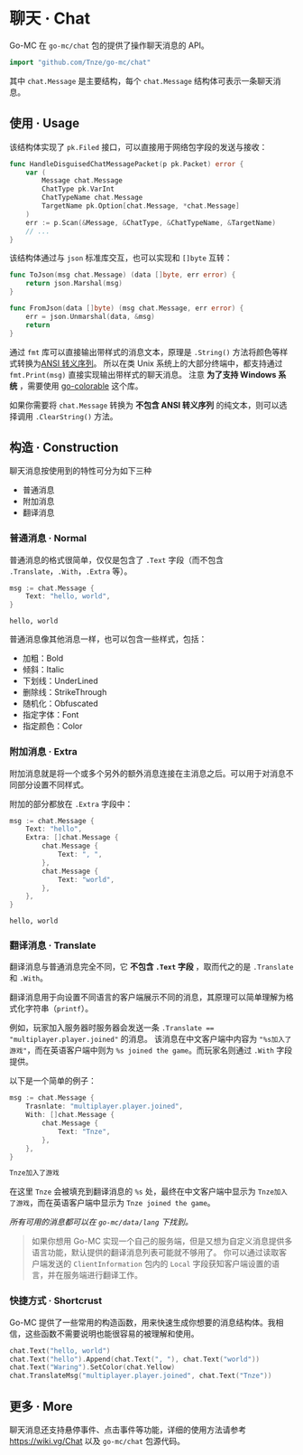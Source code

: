 # 聊天 · Chat

Go-MC 在 `go-mc/chat` 包的提供了操作聊天消息的 API。

```go
import "github.com/Tnze/go-mc/chat"
```

其中 `chat.Message` 是主要结构，每个 `chat.Message` 结构体可表示一条聊天消息。

## 使用 · Usage

该结构体实现了 `pk.Filed` 接口，可以直接用于网络包字段的发送与接收：

```go
func HandleDisguisedChatMessagePacket(p pk.Packet) error {
    var (
        Message chat.Message
        ChatType pk.VarInt
        ChatTypeName chat.Message
        TargetName pk.Option[chat.Message, *chat.Message]
    )
    err := p.Scan(&Message, &ChatType, &ChatTypeName, &TargetName)
    // ...
}
```

该结构体通过与 `json` 标准库交互，也可以实现和 `[]byte` 互转：

```go
func ToJson(msg chat.Message) (data []byte, err error) {
    return json.Marshal(msg)
}

func FromJson(data []byte) (msg chat.Message, err error) {
    err = json.Unmarshal(data, &msg)
    return
}
```

通过 `fmt` 库可以直接输出带样式的消息文本，原理是 `.String()` 方法将颜色等样式转换为[ANSI 转义序列](https://en.wikipedia.org/wiki/ANSI_escape_code)。
所以在类 Unix 系统上的大部分终端中，都支持通过 `fmt.Print(msg)` 直接实现输出带样式的聊天消息。
注意 **为了支持 Windows 系统** ，需要使用 [go-colorable](https://github.com/mattn/go-colorable) 这个库。

如果你需要将 `chat.Message` 转换为 **不包含 ANSI 转义序列** 的纯文本，则可以选择调用 `.ClearString()` 方法。

## 构造 · Construction

聊天消息按使用到的特性可分为如下三种

- 普通消息
- 附加消息
- 翻译消息

### 普通消息 · Normal

普通消息的格式很简单，仅仅是包含了 `.Text` 字段（而不包含 `.Translate`，`.With`，`.Extra` 等）。

```go
msg := chat.Message {
    Text: "hello, world",
}
```

```
hello, world
```

普通消息像其他消息一样，也可以包含一些样式，包括：

- 加粗：Bold
- 倾斜：Italic
- 下划线：UnderLined
- 删除线：StrikeThrough
- 随机化：Obfuscated
- 指定字体：Font
- 指定颜色：Color

### 附加消息 · Extra

附加消息就是将一个或多个另外的额外消息连接在主消息之后。可以用于对消息不同部分设置不同样式。

附加的部分都放在 `.Extra` 字段中：

```go
msg := chat.Message {
    Text: "hello",
    Extra: []chat.Message {
        chat.Message {
            Text: ", ",
        },
        chat.Message {
            Text: "world",
        },
    },
}
```

```
hello, world
```

### 翻译消息 · Translate

翻译消息与普通消息完全不同，它 **不包含 `.Text` 字段** ，取而代之的是 `.Translate` 和 `.With`。

翻译消息用于向设置不同语言的客户端展示不同的消息，其原理可以简单理解为格式化字符串（`printf`）。

例如，玩家加入服务器时服务器会发送一条 `.Translate == "multiplayer.player.joined"` 的消息。
该消息在中文客户端中内容为 `"%s加入了游戏"`，而在英语客户端中则为 `%s joined the game`。而玩家名则通过 `.With` 字段提供。

以下是一个简单的例子：

```go
msg := chat.Message {
    Trasnlate: "multiplayer.player.joined",
    With: []chat.Message {
        chat.Message {
            Text: "Tnze",
        },
    },
}
```

```go
Tnze加入了游戏
```

在这里 `Tnze` 会被填充到翻译消息的 `%s` 处，最终在中文客户端中显示为 `Tnze加入了游戏`，而在英语客户端中显示为 `Tnze joined the game`。

*所有可用的消息都可以在 `go-mc/data/lang` 下找到。*

> 如果你想用 Go-MC 实现一个自己的服务端，但是又想为自定义消息提供多语言功能，默认提供的翻译消息列表可能就不够用了。
> 你可以通过读取客户端发送的 `ClientInformation` 包内的 `Local` 字段获知客户端设置的语言，并在服务端进行翻译工作。

### 快捷方式 · Shortcrust

Go-MC 提供了一些常用的构造函数，用来快速生成你想要的消息结构体。我相信，这些函数不需要说明也能很容易的被理解和使用。

```go
chat.Text("hello, world")
chat.Text("hello").Append(chat.Text(", "), chat.Text("world"))
chat.Text("Waring").SetColor(chat.Yellow)
chat.TranslateMsg("multiplayer.player.joined", chat.Text("Tnze"))
```

## 更多 · More

聊天消息还支持悬停事件、点击事件等功能，详细的使用方法请参考 <https://wiki.vg/Chat> 以及 `go-mc/chat` 包源代码。
